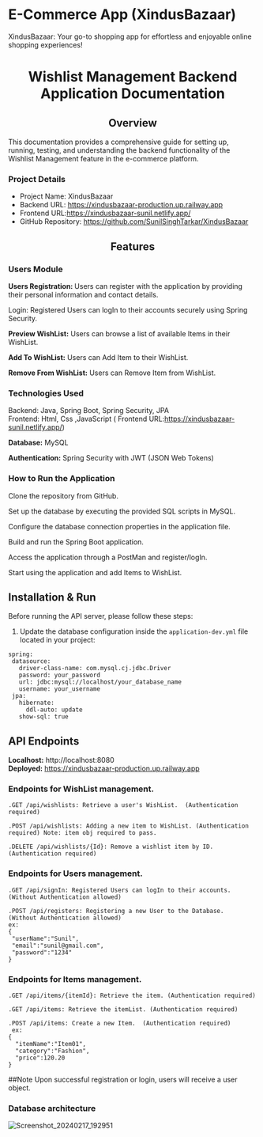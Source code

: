 # E-Commerce App (XindusBazaar)
XindusBazaar: Your go-to shopping app for effortless and enjoyable online shopping experiences!

                   
<h1 align="center">
Wishlist Management Backend Application Documentation </h1>
<h2 align="center">Overview </h2>

This documentation provides a comprehensive guide for setting up, running, testing, and understanding the backend functionality of the Wishlist Management feature in the e-commerce platform. 
### Project Details

- Project Name: XindusBazaar
- Backend URL: https://xindusbazaar-production.up.railway.app
- Frontend URL:https://xindusbazaar-sunil.netlify.app/
- GitHub Repository: https://github.com/SunilSinghTarkar/XindusBazaar
  
 <h2 align="center">Features </h2>
<h3>Users Module</h3>
<!--  <br /> -->
<b>  Users Registration: </b>  Users can register with the application by providing their personal information and contact details.

Login: Registered Users can logIn to their accounts securely using Spring Security.

<b>Preview WishList:</b> Users can browse a list of available Items in their WishList.

<b>Add To WishList:</b> Users can Add Item to their WishList.

<b>Remove From WishList:</b> Users can Remove Item from WishList.

<h3>Technologies Used</h3>

Backend: Java, Spring Boot, Spring Security, JPA
<br>
Frontend: Html, Css ,JavaScript ( Frontend URL:https://xindusbazaar-sunil.netlify.app/)


<b>Database:</b> MySQL

<b>Authentication:</b> Spring Security with JWT (JSON Web Tokens)

<h3>How to Run the Application</h3>
Clone the repository from GitHub.

Set up the database by executing the provided SQL scripts in MySQL.

Configure the database connection properties in the application file.

Build and run the Spring Boot application.

Access the application through a PostMan and register/logIn.

Start using the application and add Items to WishList.

## Installation & Run

Before running the API server, please follow these steps:

1. Update the database configuration inside the `application-dev.yml` file located in your project:
 ```
spring:
  datasource:
    driver-class-name: com.mysql.cj.jdbc.Driver
    password: your_password
    url: jdbc:mysql://localhost/your_database_name
    username: your_username
  jpa:
    hibernate:
      ddl-auto: update
    show-sql: true
```

## API Endpoints
<b>Localhost:</b>  http://localhost:8080
<br>
<b>Deployed:</b>   https://xindusbazaar-production.up.railway.app

<h3>Endpoints for WishList management.</h3> 

 ```
.GET /api/wishlists: Retrieve a user's WishList.  (Authentication required)

.POST /api/wishlists: Adding a new item to WishList. (Authentication required) Note: item obj required to pass.

.DELETE /api/wishlists/{Id}: Remove a wishlist item by ID. (Authentication required)
```

<h3>Endpoints for Users management.</h3>

 ```
.GET /api/signIn: Registered Users can logIn to their accounts. (Without Authentication allowed)

.POST /api/registers: Registering a new User to the Database.   (Without Authentication allowed)
ex:
{ 
  "userName":"Sunil",
  "email":"sunil@gmail.com",
  "password":"1234"
}
```
<h3>Endpoints for Items management.</h3>

```
.GET /api/items/{itemId}: Retrieve the item. (Authentication required)

.GET /api/items: Retrieve the itemList. (Authentication required)

.POST /api/items: Create a new Item.  (Authentication required)
 ex:
{ 
  "itemName":"Item01",
  "category":"Fashion",
  "price":120.20
}
```
##Note 
Upon successful registration or login, users will receive a user object.

<H3>Database architecture</H3>





![Screenshot_20240217_192951](https://github.com/SunilSinghTarkar/XindusBazaar/assets/121342167/c4acb1d8-f25b-4ee2-9636-b280830ddfbf)
